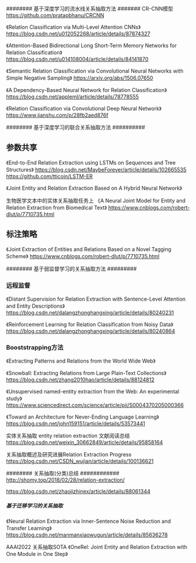 ######## 基于深度学习的流水线关系抽取方法 #######
CR-CNN模型
https://github.com/pratapbhanu/CRCNN

《Relation Classification via Multi-Level Attention CNNs》
https://blog.csdn.net/u012052268/article/details/87874327

《Attention-Based Bidirectional Long Short-Term Memory Networks for Relation Classification》
https://blog.csdn.net/u014108004/article/details/84141870

《Semantic Relation Classification via Convolutional Neural Networks with Simple Negative Sampling》
https://arxiv.org/abs/1506.07650

《A Dependency-Based Neural Network for Relation Classification》
https://blog.csdn.net/appleml/article/details/78778555

《Relation Classification via Convolutional Deep Neural Network》
https://www.jianshu.com/p/28fb2aed876f

######## 基于深度学习的联合关系抽取方法 ##########
## 参数共享 ##
《End-to-End Relation Extraction using LSTMs on Sequences and Tree Structures》
https://blog.csdn.net/MaybeForever/article/details/102665535
https://github.com/tticoin/LSTM-ER

《Joint Entity and Relation Extraction Based on A Hybrid Neural Network》

生物医学文本中的实体关系抽取任务上
《A Neural Joint Model for Entity and Relation Extraction from Biomedical Text》
https://www.cnblogs.com/robert-dlut/p/7710735.html

## 标注策略 ##
《Joint Extraction of Entities and Relations Based on a Novel Tagging Scheme》
https://www.cnblogs.com/robert-dlut/p/7710735.html




######## 基于弱监督学习的关系抽取方法 #########
### 远程监督
《Distant Supervision for Relation Extraction with Sentence-Level Attention and Entity Descriptions》
https://blog.csdn.net/dalangzhonghangxing/article/details/80240231

《Reinforcement Learning for Relation Classification from Noisy Data》
https://blog.csdn.net/dalangzhonghangxing/article/details/80240864

### Booststrapping方法
《Extracting Patterns and Relations from the World Wide Web》

《Snowball: Extracting Relations from Large Plain-Text Collections》
https://blog.csdn.net/zhang2010hao/article/details/88124812

《Unsupervised named-entity extraction from the Web: An experimental study》
https://www.sciencedirect.com/science/article/pii/S0004370205000366

《Toward an Architecture for Never-Ending Language Learning》
https://blog.csdn.net/john159151/article/details/53573441

实体关系抽取 entity relation extraction 文献阅读总结
https://blog.csdn.net/weixin_30662849/article/details/95858164

关系抽取概述及研究进展Relation Extraction Progress
https://blog.csdn.net/CSDN_wujian/article/details/100136621

######## 关系抽取(分类)总结  ############
http://shomy.top/2018/02/28/relation-extraction/

https://blog.csdn.net/zhaojizhinex/article/details/88061344

##### 基于迁移学习的关系抽取 ##########
《Neural Relation Extraction via Inner-Sentence Noise Reduction and Transfer Learning》
https://blog.csdn.net/manmanxiaowugun/article/details/85636278

AAAI2022 关系抽取SOTA
《OneRel: Joint Entity and Relation Extraction with One Module in One Step》






